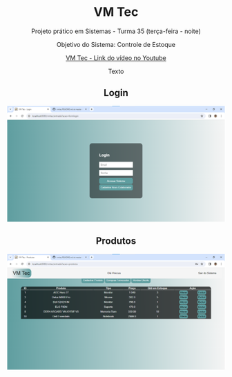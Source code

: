 <h1 align="center">VM Tec</h1>
<p align="center">Projeto prático em Sistemas - Turma 35 (terça-feira - noite)</p>
<p align="center">Objetivo do Sistema: Controle de Estoque</p>

<div align="center">

[VM Tec - Link do vídeo no Youtube](https://www.youtube.com/watch?v=edDCEK5QWE8&t=564s)

</div>

<p align="center">Texto</p>

<h2 align="center">Login</h2>
<img src="VMTecLogin.png">
<h2 align="center">Produtos</h2>
<img src="VMTecProdutos.png">
